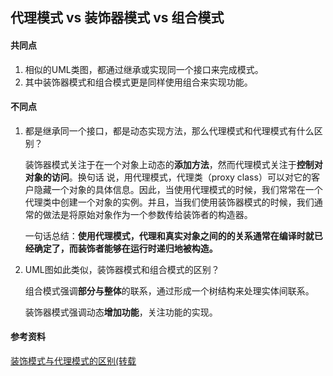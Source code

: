 ## 代理模式 vs 装饰器模式 vs 组合模式

#### 共同点

1. 相似的UML类图，都通过继承或实现同一个接口来完成模式。
2. 其中装饰器模式和组合模式更是同样使用组合来实现功能。


#### 不同点

1. 都是继承同一个接口，都是动态实现方法，那么代理模式和代理模式有什么区别？

   装饰器模式关注于在一个对象上动态的**添加方法**，然而代理模式关注于**控制对对象的访问**。换句话 说，用代理模式，代理类（proxy class）可以对它的客户隐藏一个对象的具体信息。因此，当使用代理模式的时候，我们常常在一个代理类中创建一个对象的实例。并且，当我们使用装饰器模式的时候，我们通常的做法是将原始对象作为一个参数传给装饰者的构造器。

   一句话总结：**使用代理模式，代理和真实对象之间的的关系通常在编译时就已经确定了，而装饰者能够在运行时递归地被构造。**

2. UML图如此类似，装饰器模式和组合模式的区别？

   组合模式强调**部分与整体**的联系，通过形成一个树结构来处理实体间联系。

   装饰器模式强调动态**增加功能**，关注功能的实现。

#### 参考资料

[装饰模式与代理模式的区别(转载](https://www.cnblogs.com/jaredlam/archive/2011/11/08/2241089.html)